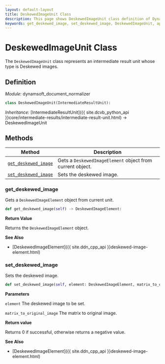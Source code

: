 ```yaml
---
layout: default-layout
title: DeskewedImageUnit Class
description: This page shows DeskewedImageUnit class definition of Dynamsoft Document Normalizer SDK Python Edition.
keywords: get_deskewed_image, set_deskewed_image, DeskewedImageUnit, api reference
---
```


# DeskewedImageUnit Class

The `DeskewedImageUnit` class represents an intermediate result unit whose type is Deskewed images.

## Definition

*Module:* dynamsoft_document_normalizer

```python
class DeskewedImageUnit(IntermediateResultUnit):
```

*Inheritance:* [IntermediateResultUnit]({{ site.dcvb_python_api }}core/intermediate-results/intermediate-result-unit.html) -> DeskewedImageUnit

## Methods

| Method | Description |
|--------|-------------|
| [`get_deskewed_image`](#get_deskewed_image) | Gets a `DeskewedImageElement` object from current object. |
| [`set_deskewed_image`](#set_deskewed_image) | Sets the deskewed image. |

### get_deskewed_image

Gets a `DeskewedImageElement` object from current unit.

```python
def get_deskewed_image(self) -> DeskewedImageElement:
```

**Return Value**

Returns the `DeskewedImageElement` object.

**See Also**

* [DeskewedImageElement]({{ site.ddn_cpp_api }}deskewed-image-element.html)

### set_deskewed_image

Sets the deskewed image.

```python
def set_deskewed_image(self, element: DeskewedImageElement, matrix_to_original_image: List[float] = IDENTITY_MATRIX) -> int:
```

**Parameters**

`element` The deskewed image to be set.

`matrix_to_original_image` The matrix to original image.

**Return value**

Returns 0 if successful, otherwise returns a negative value.

**See Also**

* [DeskewedImageElement]({{ site.ddn_cpp_api }}deskewed-image-element.html)

